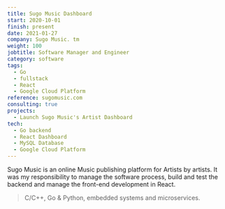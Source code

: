 ```yaml
---
title: Sugo Music Dashboard
start: 2020-10-01
finish: present
date: 2021-01-27
company: Sugo Music. tm
weight: 100
jobtitle: Software Manager and Engineer
category: software
tags: 
  - Go 
  - fullstack
  - React
  - Google Cloud Platform
reference: sugomusic.com
consulting: true
projects:
  - Launch Sugo Music's Artist Dashboard
tech:
  - Go backend
  - React Dashboard
  - MySQL Database
  - Google Cloud Platform 
---
```


Sugo Music is an online Music publishing platform for Artists by
artists. It was my responsibility to manage the software process,
build and test the backend and manage the front-end development in
React. 
	
> C/C++, Go & Python, embedded systems and microservices.
<!--more-->
